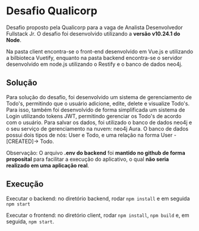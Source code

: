 # Desafio Qualicorp

Desafio proposto pela Qualicorp para a vaga de Analista Desenvolvedor Fullstack Jr.
O desafio foi desenvolvido utilizando a **versão v10.24.1 do Node**.

Na pasta client encontra-se o front-end desenvolvido em Vue.js e utilizando a bilbioteca Vuetify, enquanto na pasta backend encontra-se o servidor desenvolvido em node.js utilizando o Restify e o banco de dados neo4j.

## Solução

Para solução do desafio, foi desenvolvido um sistema de gerenciamento de Todo's, permitindo que o usuário adicione, edite, delete e visualize Todo's. Para isso, também foi desenvolvido de forma simplificada um sistema de Login utilizando tokens JWT, permitindo gerenciar os Todo's de acordo com o usuário. Para salvar os dados, foi utilizado o banco de dados neo4j e o seu serviço de gerenciamento na nuvem: neo4j Aura. O banco de dados possui dois tipos de nós: User e Todo, e uma relação na forma User -[CREATED]-> Todo.

Observação: O arquivo **.env do backend** foi **mantido no github de forma proposital** para facilitar a execução do aplicativo, o qual **não seria realizado em uma aplicação real**.

## Execução

Executar o backend: no diretório backend, rodar `npm install` e em seguida `npm start`

Executar o frontend: no diretório client, rodar `npm install`, `npm build` e, em seguida, `npm start`.
